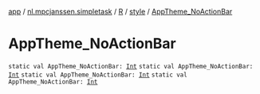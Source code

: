 [app](../../../index.md) / [nl.mpcjanssen.simpletask](../../index.md) / [R](../index.md) / [style](index.md) / [AppTheme_NoActionBar](.)

# AppTheme_NoActionBar

`static val AppTheme_NoActionBar: `[`Int`](https://kotlinlang.org/api/latest/jvm/stdlib/kotlin/-int/index.html)
`static val AppTheme_NoActionBar: `[`Int`](https://kotlinlang.org/api/latest/jvm/stdlib/kotlin/-int/index.html)
`static val AppTheme_NoActionBar: `[`Int`](https://kotlinlang.org/api/latest/jvm/stdlib/kotlin/-int/index.html)
`static val AppTheme_NoActionBar: `[`Int`](https://kotlinlang.org/api/latest/jvm/stdlib/kotlin/-int/index.html)